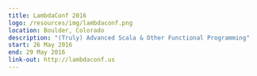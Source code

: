 ```yaml
---
title: LambdaConf 2016
logo: /resources/img/lambdaconf.png
location: Boulder, Colorado
description: "(Truly) Advanced Scala & Other Functional Programming"
start: 26 May 2016
end: 29 May 2016
link-out: http://lambdaconf.us
---
```


